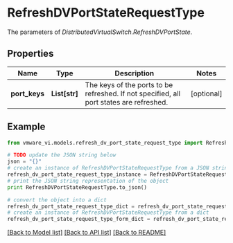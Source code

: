 # RefreshDVPortStateRequestType

The parameters of *DistributedVirtualSwitch.RefreshDVPortState*. 

## Properties
Name | Type | Description | Notes
------------ | ------------- | ------------- | -------------
**port_keys** | **List[str]** | The keys of the ports to be refreshed. If not specified, all port states are refreshed.  | [optional] 

## Example

```python
from vmware_vi.models.refresh_dv_port_state_request_type import RefreshDVPortStateRequestType

# TODO update the JSON string below
json = "{}"
# create an instance of RefreshDVPortStateRequestType from a JSON string
refresh_dv_port_state_request_type_instance = RefreshDVPortStateRequestType.from_json(json)
# print the JSON string representation of the object
print RefreshDVPortStateRequestType.to_json()

# convert the object into a dict
refresh_dv_port_state_request_type_dict = refresh_dv_port_state_request_type_instance.to_dict()
# create an instance of RefreshDVPortStateRequestType from a dict
refresh_dv_port_state_request_type_form_dict = refresh_dv_port_state_request_type.from_dict(refresh_dv_port_state_request_type_dict)
```
[[Back to Model list]](../README.md#documentation-for-models) [[Back to API list]](../README.md#documentation-for-api-endpoints) [[Back to README]](../README.md)


